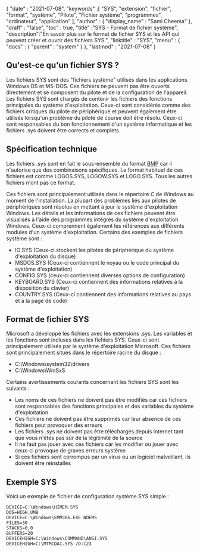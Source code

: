 {
  "date" : "2021-07-08",
  "keywords" :[ "SYS", "extension", "fichier", "format", "système", "Pilote", "Fichier système", "programmes", "ordinateur", "application" ],
  "author" : {
    "display_name" : "Sami Cheema"
},
  "draft" : "false",
  "toc" : true,
  "title" :"SYS - Format de fichier système",
  "description":"En savoir plus sur le format de fichier SYS et les API qui peuvent créer et ouvrir des fichiers SYS.",
  "linktitle" : "SYS",
  "menu" : {
    "docs" : {
      "parent" : "system"
}
},
  "lastmod" : "2021-07-08"
}

## Qu'est-ce qu'un fichier SYS ? ##

Les fichiers SYS sont des "fichiers système" utilisés dans les applications Windows OS et MS-DOS. Ces fichiers ne peuvent pas être ouverts directement et se composent du pilote et de la configuration de l'appareil. Les fichiers SYS sont chargés de contenir les fichiers des fonctions principales du système d'exploitation. Ceux-ci sont considérés comme des fichiers critiques du pilote de périphérique et peuvent également être utilisés lorsqu'un problème du pilote de course doit être résolu. Ceux-ci sont responsables du bon fonctionnement d'un système informatique et les fichiers .sys doivent être corrects et complets.


## Spécification technique ##

Les fichiers .sys sont en fait le sous-ensemble du format [BMP](/fr/image/bmp/) car il n'autorise que des combinaisons spécifiques. Le format habituel de ces fichiers est comme LOGOS.SYS, LOGOW.SYS et LOGO.SYS. Tous les autres fichiers n'ont pas ce format.

Ces fichiers sont principalement utilisés dans le répertoire *C* de Windows au moment de l'installation. La plupart des problèmes liés aux pilotes de périphériques sont résolus en mettant à jour le système d'exploitation Windows. Les détails et les informations de ces fichiers peuvent être visualisés à l'aide des programmes intégrés du système d'exploitation Windows. Ceux-ci comprennent également les références aux différents modules d'un système d'exploitation.
Certains des exemples de fichiers système sont :

* IO.SYS (Ceux-ci stockent les pilotes de périphérique du système d'exploitation du disque)
* MSDOS.SYS (Ceux-ci contiennent le noyau ou le code principal du système d'exploitation)
* CONFIG.SYS (ceux-ci contiennent diverses options de configuration)
* KEYBOARD.SYS (Ceux-ci contiennent des informations relatives à la disposition du clavier)
* COUNTRY.SYS (Ceux-ci contiennent des informations relatives au pays et à la page de code)

## Format de fichier SYS ##

Microsoft a développé les fichiers avec les extensions .sys. Les variables et les fonctions sont incluses dans les fichiers SYS. Ceux-ci sont principalement utilisés par le système d'exploitation Microsoft. Ces fichiers sont principalement situés dans le répertoire racine du disque :

* C:\Windows\system32\drivers
* C:\Windows\WinSxS

Certains avertissements courants concernant les fichiers SYS sont les suivants :

* Les noms de ces fichiers ne doivent pas être modifiés car ces fichiers sont responsables des fonctions principales et des variables du système d'exploitation
* Ces fichiers ne doivent pas être supprimés car leur absence de ces fichiers peut provoquer des erreurs
* Les fichiers .sys ne doivent pas être téléchargés depuis Internet tant que vous n'êtes pas sûr de la légitimité de la source
* Il ne faut pas jouer avec ces fichiers car les modifier ou jouer avec ceux-ci provoque de graves erreurs système
* Si ces fichiers sont corrompus par un virus ou un logiciel malveillant, ils doivent être réinstallés

## Exemple SYS ##

Voici un exemple de fichier de configuration système SYS simple :

```
DEVICE=C:\Windows\HIMEM.SYS
DOS=HIGH,UMB
DEVICE=C:\Windows\EMM386.EXE NOEMS
FILES=30
STACKS=0,0
BUFFERS=20
DEVICEHIGH=C:\Windows\COMMAND\ANSI.SYS
DEVICEHIGH=C:\MTMCDAI.SYS /D:123
```
